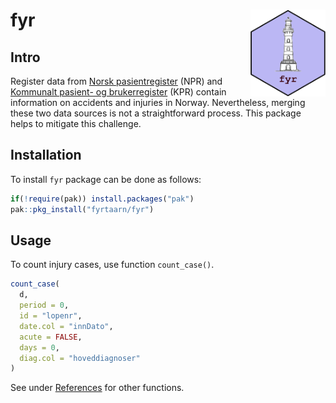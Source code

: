 # fyr <img src='man/figures/fyr_logo.png' align="right" width="120" height="139" />

## Intro

Register data from [Norsk pasientregister](https://www.fhi.no/he/npr/)
(NPR) and [Kommunalt pasient- og
brukerregister](https://www.fhi.no/he/kpr/) (KPR) contain information on
accidents and injuries in Norway. Nevertheless, merging these two data
sources is not a straightforward process. This package helps to mitigate
this challenge.

## Installation

To install `fyr` package can be done as follows:

``` r
if(!require(pak)) install.packages("pak")
pak::pkg_install("fyrtaarn/fyr")
```

## Usage

To count injury cases, use function `count_case()`.

``` r
count_case(
  d,
  period = 0,
  id = "lopenr",
  date.col = "innDato",
  acute = FALSE,
  days = 0,
  diag.col = "hoveddiagnoser"
)
```

See under
[References](https://fyrtaarn.github.io/fyr/reference/index.html) for
other functions.
